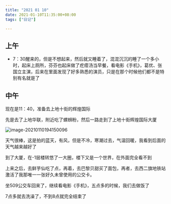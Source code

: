 ```yaml
---
title: "2021 01 10"
date: 2021-01-10T11:35:00+08:00
tags: ["日记"]

---
```


## 上午

- 7：30醒来的，但是不想起来，然后就又睡着了，混混沉沉的睡了一个多小时，起床上厕所，芬芬也起床做了疙瘩汤当早餐，看电影《手机》，葛优、张国立主演，后来在里面发现了好多熟悉的演员，只是在那个时候他们都不是特别有名就是了

## 中午

现在是11：40，准备去上地十街的辉煌国际

先是去了上地华联，附近吃了螺蛳粉，然后一路走到了上地十街辉煌国际大厦

![image-20210110194150096](https://i.loli.net/2021/01/10/iTDljOIy61G9Cqw.png)

天气很棒，这是拍的蓝天，有风，但是不冷，寒潮过去，气温回暖，我看到后面的天气越来越好了

到了大厦，在-1层楼转悠了一大圈，楼下又是一个世界，在外面完全看不到

上来之后，去鲜芋仙吃了点，再着，去巴黎贝甜买了面包，再者，去西二旗地铁站激活了我那唯一一张好久未曾使用的公交卡。

坐509公交车回来了，继续看电影《手机》，五点多的时候，我们去做饭了

7点多就去洗澡了，不到8点就完全结束了